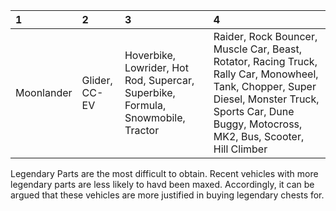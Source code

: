 1 | 2 | 3 | 4
:-- | :-- | :-- | :--
Moonlander | Glider, CC-EV | Hoverbike, Lowrider, Hot Rod, Supercar, Superbike, Formula, Snowmobile, Tractor | Raider, Rock Bouncer, Muscle Car, Beast, Rotator, Racing Truck, Rally Car, Monowheel, Tank, Chopper, Super Diesel, Monster Truck, Sports Car, Dune Buggy, Motocross, MK2, Bus, Scooter, Hill Climber

Legendary Parts are the most difficult to obtain. Recent vehicles with more legendary parts are less likely to havd been maxed.  Accordingly, it can be argued that these vehicles are more justified in buying legendary chests for.
